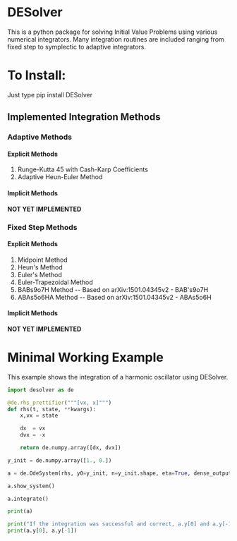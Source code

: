 # DESolver
This is a python package for solving Initial Value Problems using various numerical integrators.
Many integration routines are included ranging from fixed step to symplectic to adaptive integrators.

# To Install:
Just type
	pip install DESolver

## Implemented Integration Methods
### Adaptive Methods
#### Explicit Methods
1. Runge-Kutta 45 with Cash-Karp Coefficients
2. Adaptive Heun-Euler Method
#### Implicit Methods
**NOT YET IMPLEMENTED**
### Fixed Step Methods
#### Explicit Methods
1. Midpoint Method
2. Heun's Method
3. Euler's Method
4. Euler-Trapezoidal Method
5. BABs9o7H Method -- Based on arXiv:1501.04345v2 - BAB's9o7H
5. ABAs5o6HA Method -- Based on arXiv:1501.04345v2 - ABAs5o6H
#### Implicit Methods
**NOT YET IMPLEMENTED**


# Minimal Working Example

This example shows the integration of a harmonic oscillator using DESolver.

``` python
import desolver as de

@de.rhs_prettifier("""[vx, x]""")
def rhs(t, state, **kwargs):
    x,vx = state

    dx  = vx
    dvx = -x

    return de.numpy.array([dx, dvx])

y_init = de.numpy.array([1., 0.])

a = de.OdeSystem(rhs, y0=y_init, n=y_init.shape, eta=True, dense_output=True, t=(0, 2*de.numpy.pi), dt=0.01, rtol=1e-6, atol=1e-9)

a.show_system()

a.integrate()

print(a)

print("If the integration was successful and correct, a.y[0] and a.y[-1] should be near identical.")
print(a.y[0], a.y[-1])
```
